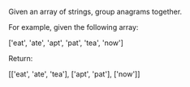 Given an array of strings, group anagrams together.

For example, given the following array:

['eat', 'ate', 'apt', 'pat', 'tea', 'now']

Return:

[['eat', 'ate', 'tea'],
 ['apt', 'pat'],
 ['now']]